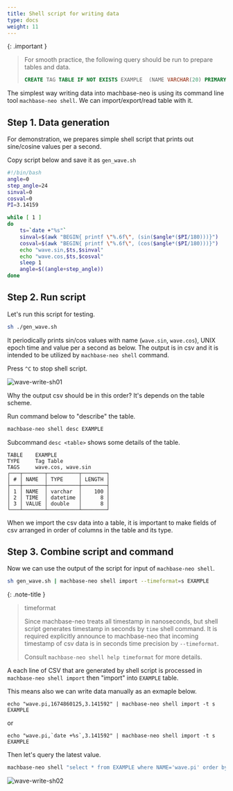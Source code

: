 ```yaml
---
title: Shell script for writing data
type: docs
weight: 11
---
```



{: .important }
> For smooth practice, the following query should be run to prepare tables and data.
> ```sql
> CREATE TAG TABLE IF NOT EXISTS EXAMPLE  (NAME VARCHAR(20) PRIMARY KEY, TIME DATETIME BASETIME, VALUE DOUBLE SUMMARIZED);
> ```
> 

The simplest way writing data into machbase-neo is using its command line tool `machbase-neo shell`.
We can import/export/read table with it.

## Step 1. Data generation

For demonstration, we prepares simple shell script that prints out sine/cosine values per a second.

Copy script below and save it as `gen_wave.sh`

```sh
#!/bin/bash
angle=0
step_angle=24
sinval=0
cosval=0
PI=3.14159

while [ 1 ]
do
    ts=`date +"%s"`
    sinval=$(awk "BEGIN{ printf \"%.6f\", (sin($angle*($PI/180)))}")
    cosval=$(awk "BEGIN{ printf \"%.6f\", (cos($angle*($PI/180)))}")
    echo "wave.sin,$ts,$sinval"
    echo "wave.cos,$ts,$cosval"
    sleep 1
    angle=$((angle+step_angle))
done
```

## Step 2. Run script 

Let's run this script for testing.

```sh
sh ./gen_wave.sh
```

It periodically prints sin/cos values with name (`wave.sin`, `wave.cos`), UNIX epoch time and value per a second as below.
The output is in csv and it is intended to be utilized by `machbase-neo shell` command.

Press `^C` to stop shell script.

![wave-write-sh01](/assets/img/wave-write-sh01.gif)

Why the output csv should be in this order? It's depends on the table scheme.

Run command below to "describe" the table.

```sh
machbase-neo shell desc EXAMPLE
```

Subcommand `desc <table>` shows some details of the table.

```
TABLE    EXAMPLE
TYPE     Tag Table
TAGS     wave.cos, wave.sin
┌───┬───────┬──────────┬────────┐
│ # │ NAME  │ TYPE     │ LENGTH │
├───┼───────┼──────────┼────────┤
│ 1 │ NAME  │ varchar  │    100 │
│ 2 │ TIME  │ datetime │      8 │
│ 3 │ VALUE │ double   │      8 │
└───┴───────┴──────────┴────────┘
```

When we import the csv data into a table, it is important to make fields of csv arranged in order of columns in the table and its type.

## Step 3. Combine script and command

Now we can use the output of the script for input of `machbase-neo shell`.

```sh
sh gen_wave.sh | machbase-neo shell import --timeformat=s EXAMPLE
```

{: .note-title }
> timeformat
> 
> Since machbase-neo treats all timestamp in nanoseconds,
> but shell script generates timestamp in seconds by `time` shell command.
> It is required explicitly announce to machbase-neo 
> that incoming timestamp of csv data
> is in seconds time precision by `--timeformat`.
> 
> Consult `machbase-neo shell help timeformat` for more details.

A each line of CSV that are generated by shell script is processed in `machbase-neo shell import` then "import" into `EXAMPLE` table.

This means also we can write data manually as an exmaple below.

```
echo "wave.pi,1674860125,3.141592" | machbase-neo shell import -t s EXAMPLE
```

or

```
echo "wave.pi,`date +%s`,3.141592" | machbase-neo shell import -t s EXAMPLE
```

Then let's query the latest value.

```sh
machbase-neo shell "select * from EXAMPLE where NAME='wave.pi' order by time desc limit 1"
 ```

 ![wave-write-sh02](/assets/img/wave-write-sh02.gif)